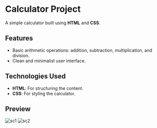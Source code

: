 
# Calculator Project

A simple  calculator built using **HTML** and **CSS**.

## Features
- Basic arithmetic operations: addition, subtraction, multiplication, and division.
- Clean and minimalist user interface.

## Technologies Used
- **HTML**: For structuring the content.
- **CSS**: For styling the calculator.

## Preview
![sc1](https://github.com/user-attachments/assets/c07dea11-4542-4c3e-a177-47ccf418f772)
![sc2](https://github.com/user-attachments/assets/69bbc166-20b8-47bd-8db6-b83084e0ca2a)


